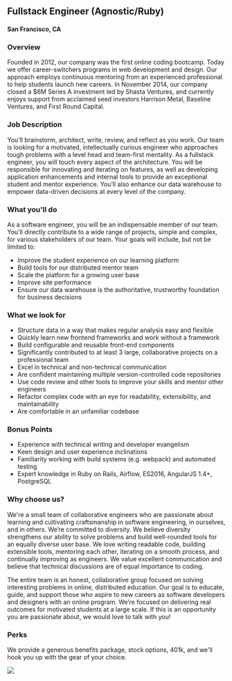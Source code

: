 ## Fullstack Engineer (Agnostic/Ruby) 
#### San Francisco, CA

### Overview
Founded in 2012, our company was the first online coding bootcamp. Today we offer career-switchers programs in web development and design. Our approach employs continuous mentoring from an experienced professional to help students launch new careers. In November 2014, our company closed a $6M Series A investment led by Shasta Ventures, and currently enjoys support from acclaimed seed investors Harrison Metal, Baseline Ventures, and First Round Capital.

### Job Description
You’ll brainstorm, architect, write, review, and reflect as you work. Our team is looking for a motivated, intellectually curious engineer who approaches tough problems with a level head and team-first mentality.
As a fullstack engineer, you will touch every aspect of the architecture. You will be responsible for innovating and iterating on features, as well as developing application enhancements and internal tools to provide an exceptional student and mentor experience. You’ll also enhance our data warehouse to empower data-driven decisions at every level of the company.

### What you'll do
As a software engineer, you will be an indispensable member of our team. You’ll directly contribute to a wide range of projects, simple and complex, for various stakeholders of our team. Your goals will include, but not be limited to:
+ Improve the student experience on our learning platform
+ Build tools for our distributed mentor team
+ Scale the platform for a growing user base
+ Improve site performance
+ Ensure our data warehouse is the authoritative, trustworthy foundation for business decisions

### What we look for
+ Structure data in a way that makes regular analysis easy and flexible
+ Quickly learn new frontend frameworks and work without a framework
+ Build configurable and reusable front-end components
+ Significantly contributed to at least 3 large, collaborative projects on a professional team
+ Excel in technical and non-technical communication
+ Are confident maintaining multiple version-controlled code repositories
+ Use code review and other tools to improve your skills and mentor other engineers
+ Refactor complex code with an eye for readability, extensibility, and maintainability
+ Are comfortable in an unfamiliar codebase

### Bonus Points
+ Experience with technical writing and developer evangelism
+ Keen design and user experience inclinations
+ Familiarity working with build systems (e.g. webpack) and automated testing
+ Expert knowledge in Ruby on Rails, Airflow, ES2016, AngularJS 1.4+, PostgreSQL

### Why choose us?
We're a small team of collaborative engineers who are passionate about learning and cultivating craftsmanship in software engineering, in ourselves, and in others. We’re committed to diversity. We believe diversity strengthens our ability to solve problems and build well-rounded tools for an equally diverse user base. We love writing readable code, building extensible tools, mentoring each other, iterating on a smooth process, and continually improving as engineers. We value excellent communication and believe that technical discussions are of equal importance to coding.

The entire team is an honest, collaborative group focused on solving interesting problems in online, distributed education. Our goal is to educate, guide, and support those who aspire to new careers as software developers and designers with an online program. We’re focused on delivering real outcomes for motivated students at a large scale. If this is an opportunity you are passionate about, we would love to talk with you!

### Perks
We provide a generous benefits package, stock options, 401k, and we'll hook you up with the gear of your choice.


[<img src='https://dabuttonfactory.com/button.png?t=Apply&f=Calibri-Bold&ts=24&tc=fff&tshs=1&tshc=000&hp=20&vp=8&c=5&bgt=gradient&bgc=3d85c6&ebgc=073763'>](https://letsrockit.co/users/auth/github?job_id=qmxvyw-fullstack-engineer-agnostic-ruby)
